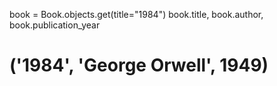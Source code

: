 book = Book.objects.get(title="1984")
book.title, book.author, book.publication_year
# ('1984', 'George Orwell', 1949)
